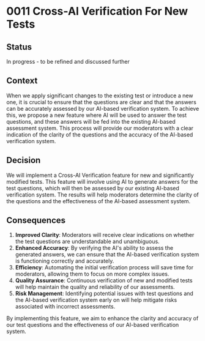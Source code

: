# 0011 Cross-AI Verification For New Tests

## Status

In progress - to be refined and discussed further

## Context

When we apply significant changes to the existing test or introduce a new one, it is crucial to ensure that the questions are clear and that the answers can be accurately assessed by our AI-based verification system. To achieve this, we propose a new feature where AI will be used to answer the test questions, and these answers will be fed into the existing AI-based assessment system. This process will provide our moderators with a clear indication of the clarity of the questions and the accuracy of the AI-based verification system.

## Decision

We will implement a Cross-AI Verification feature for new and significantly modified tests. This feature will involve using AI to generate answers for the test questions, which will then be assessed by our existing AI-based verification system. The results will help moderators determine the clarity of the questions and the effectiveness of the AI-based assessment system.

## Consequences

1. **Improved Clarity**: Moderators will receive clear indications on whether the test questions are understandable and unambiguous.
2. **Enhanced Accuracy**: By verifying the AI's ability to assess the generated answers, we can ensure that the AI-based verification system is functioning correctly and accurately.
3. **Efficiency**: Automating the initial verification process will save time for moderators, allowing them to focus on more complex issues.
4. **Quality Assurance**: Continuous verification of new and modified tests will help maintain the quality and reliability of our assessments.
5. **Risk Management**: Identifying potential issues with test questions and the AI-based verification system early on will help mitigate risks associated with incorrect assessments.

By implementing this feature, we aim to enhance the clarity and accuracy of our test questions and the effectiveness of our AI-based verification system.
